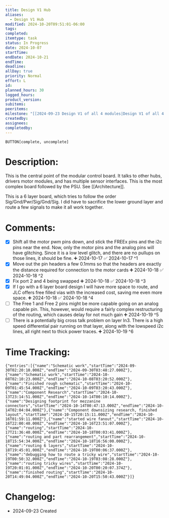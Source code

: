 ```yaml
---
title: Design V1 Hub
aliases:
  - Design V1 Hub
modified: 2024-10-20T09:51:01-06:00
tags: 
completed: 
itemtype: task
status: In Progress
date: 2024-10-07
startTime: 
endDate: 2024-10-21
endTime: 
deadline: 
allDay: true
priority: Normal
effort: L
id: 
planned_hours: 30
logged_hours: 
product_version: 
subitems: 
peeritems: 
milestone: "[[2024-09-23 Design V1 of all 4 modules|Design V1 of all 4 modules]]"
createdby: 
assignees: 
completedby: 
---
```

`BUTTON[complete, uncomplete]`

# Description:

This is the central point of the modular control board. It talks to other hubs, drivers motor modules, and has multiple sensor interfaces. This is the most complex board followed by the PSU. See [[Architecture]].

This is a 6 layer board, which tries to follow the order Sig/Gnd/Pwr/Sig/Gnd/Sig. I did have to sacrifice the lower ground layer and route a few signals to make it all work together.

# Comments:
- [x] Shift all the motor pwm pins down, and stick the FREEx pins and the i2c pins near the end. Now, only the motor pins and the analog pins will have glitching. Since it is a low level glitch, and there are no pullups on those lines, it should be fine. ➕ 2024-10-17 ✅ 2024-10-17 ^1
- [x] Move out the pin headers a few 0.1mms so that the headers are exactly the distance required for connection to the motor cards ➕ 2024-10-18 ✅ 2024-10-18 ^2
- [x] Fix port 2 and 4 being swapped ➕ 2024-10-18 ✅ 2024-10-18 ^3
- [x] If I go with a 6 layer board design I will have more space to route, and JLC offers free filled vias with the increased cost, saving me even more space. ➕ 2024-10-18 ✅ 2024-10-18 ^4
- [ ] The Free 1 and Free 2 pins might be more capable going on an analog capable pin. This, however, would require a fairly complex restructuring of the routing, which causes delay for not much gain ➕ 2024-10-19 ^5
- [ ] There is a potentially big cross talk problem on layer In3. There is a high speed differential pair running on that layer, along with the lowspeed i2c lines, all right next to thick power traces. ➕ 2024-10-19 ^6

# Time Tracking:
```simple-time-tracker
{"entries":[{"name":"Schematic work","startTime":"2024-09-30T02:20:10.000Z","endTime":"2024-09-30T03:48:27.000Z"},{"name":"Schematic work","startTime":"2024-10-08T02:10:23.000Z","endTime":"2024-10-08T03:20:52.000Z"},{"name":"Finished rough schematic","startTime":"2024-10-09T01:45:54.000Z","endTime":"2024-10-09T03:20:43.000Z"},{"name":"Component Research","startTime":"2024-10-13T23:14:51.000Z","endTime":"2024-10-14T00:10:14.000Z"},{"name":"Designing footprint for mezzanine connectors","startTime":"2024-10-14T00:47:13.000Z","endTime":"2024-10-14T02:04:04.000Z"},{"name":"Component downsizing research, finished layout","startTime":"2024-10-15T20:15:11.000Z","endTime":"2024-10-16T01:59:11.000Z"},{"name":"started wire fanout","startTime":"2024-10-16T22:00:40.000Z","endTime":"2024-10-16T23:51:07.000Z"},{"name":"routing","startTime":"2024-10-17T21:36:40.000Z","endTime":"2024-10-18T00:03:41.000Z"},{"name":"routing and part rearrangement","startTime":"2024-10-18T15:54:34.000Z","endTime":"2024-10-18T16:56:00.000Z"},{"name":"routing 6 layers","startTime":"2024-10-18T19:45:01.000Z","endTime":"2024-10-19T00:06:37.000Z"},{"name":"debugging how to route a tricky wire","startTime":"2024-10-19T00:50:32.000Z","endTime":"2024-10-19T03:08:28.000Z"},{"name":"routing tricky wires","startTime":"2024-10-19T20:01:01.000Z","endTime":"2024-10-20T00:20:07.374Z"},{"name":"finished routing","startTime":"2024-10-20T14:49:04.000Z","endTime":"2024-10-20T15:50:43.000Z"}]}
```

# Changelog:
- 2024-09-23 Created